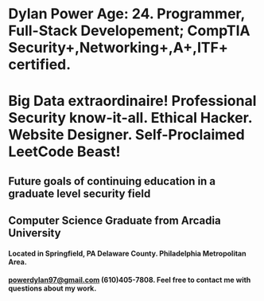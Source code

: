 # Dylan Power Age: 24. Programmer, Full-Stack Developement; CompTIA Security+,Networking+,A+,ITF+ certified.
# Big Data extraordinaire! Professional Security know-it-all. Ethical Hacker. Website Designer. Self-Proclaimed LeetCode Beast!
## Future goals of continuing education in a graduate level security field
## Computer Science Graduate from Arcadia University
#### Located in Springfield, PA Delaware County. Philadelphia Metropolitan Area.
#### powerdylan97@gmail.com (610)405-7808. Feel free to contact me with questions about my work.
<!---
powerdylan97/powerdylan97 is a ✨ special ✨ repository because its `README.md` (this file) appears on your GitHub profile.
You can click the Preview link to take a look at your changes.
--->
